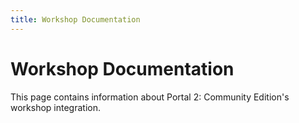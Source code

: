 ```yaml
---
title: Workshop Documentation
---
```


# Workshop Documentation
This page contains information about Portal 2: Community Edition's workshop integration.
